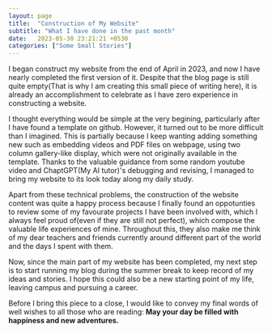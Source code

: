 ```yaml
---
layout: page
title:  "Construction of My Website"
subtitle: "What I have done in the past month"
date:   2023-05-30 23:21:21 +0530
categories: ["Some Small Stories"]
---
```


I began construct my website from the end of April in 2023, and now I have nearly completed the first version of it. Despite that the blog page is still quite empty(That is why I am creating this small piece of writing here), it is already an accomplishment to celebrate as I have zero experience in constructing a website. 

I thought everything would be simple at the very begining, particularly after I have found a template on github. However, it turned out to be more difficult than I imagined. This is partially because I keep wanting adding something new such as embedding videos and PDF files on webpage, using two column gallery-like display, which were not originally available in the template. Thanks to the valuable guidance from some random youtube video and ChaptGPT(My AI tutor)'s debugging and revising, I managed to bring my website to its look today along my daily study. 

Apart from these technical problems, the construction of the website content was quite a happy process because I finally found an oppotunties to review some of my favourate projects I have been involved with, which I always feel proud of(even if they are still not perfect), which compose the valuable life experiences of mine. Throughout this, they also make me think of my dear teachers and friends currently around different part of the world and the days I spent with them. 

Now, since the main part of my website has been completed, my next step is to start running my blog during the summer break to keep record of my ideas and stories. I hope this could also be a new starting point of my life, leaving campus and pursuing a career.

Before I bring this piece to a close, I would like to convey my final words of well wishes to all those who are reading: **May your day be filled with happiness and new adventures.**